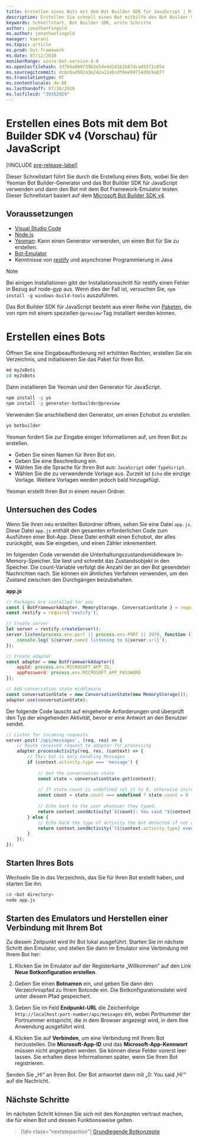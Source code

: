 ```yaml
---
title: Erstellen eines Bots mit dem Bot Builder SDK für JavaScript | Microsoft Docs
description: Erstellen Sie schnell einen Bot mithilfe des Bot Builder SDK für JavaScript.
keywords: Schnellstart, Bot Builder SDK, erste Schritte
author: jonathanfingold
ms.author: jonathanfingold
manager: kamrani
ms.topic: article
ms.prod: bot-framework
ms.date: 07/12/2018
monikerRange: azure-bot-service-4.0
ms.openlocfilehash: 337b6a0b8739b5e5de4d2d1b2b87dcad55f2c854
ms.sourcegitcommit: dcbc8ad992a3e242a11ebcdf0ee99714d919a877
ms.translationtype: HT
ms.contentlocale: de-DE
ms.lasthandoff: 07/30/2018
ms.locfileid: "39352929"
---
```

# <a name="create-a-bot-with-the-bot-builder-sdk-v4-preview-for-javascript"></a>Erstellen eines Bots mit dem Bot Builder SDK v4 (Vorschau) für JavaScript
[!INCLUDE [pre-release-label](../includes/pre-release-label.md)]

Dieser Schnellstart führt Sie durch die Erstellung eines Bots, wobei Sie den Yeoman Bot Builder-Generator und das Bot Builder SDK für JavaScript verwenden und dann den Bot mit dem Bot Framework-Emulator testen. Dieser Schnellstart basiert auf dem [Microsoft Bot Builder SDK v4](https://github.com/Microsoft/botbuilder-js).

## <a name="pre-requisites"></a>Voraussetzungen
- [Visual Studio Code](https://www.visualstudio.com/downloads)
- [Node.js](https://nodejs.org/en/)
- [Yeoman](http://yeoman.io/): Kann einen Generator verwenden, um einen Bot für Sie zu erstellen.
- [Bot-Emulator](https://github.com/Microsoft/BotFramework-Emulator)
- Kenntnisse von [restify](http://restify.com/) und asynchroner Programmierung in Java

> [!NOTE]
> Bei einigen Installationen gibt der Installationsschritt für restify einen Fehler in Bezug auf node-gyp aus.
> Wenn dies der Fall ist, versuchen Sie, `npm install -g windows-build-tools` auszuführen.


Das Bot Builder SDK für JavaScript besteht aus einer Reihe von [Paketen](https://github.com/Microsoft/botbuilder-js/tree/master/libraries), die von npm mit einem speziellen `@preview`-Tag installiert werden können.

# <a name="create-a-bot"></a>Erstellen eines Bots

Öffnen Sie eine Eingabeaufforderung mit erhöhten Rechten, erstellen Sie ein Verzeichnis, und initialisieren Sie das Paket für Ihren Bot.

```bash
md myJsBots
cd myJsBots
```

Dann installieren Sie Yeoman und den Generator für JavaScript.

```bash
npm install -g yo
npm install -g generator-botbuilder@preview
```

Verwenden Sie anschließend den Generator, um einen Echobot zu erstellen.

```bash
yo botbuilder
```

Yeoman fordert Sie zur Eingabe einiger Informationen auf, um Ihren Bot zu erstellen.
-   Geben Sie einen Namen für Ihren Bot ein.
-   Geben Sie eine Beschreibung ein.
-   Wählen Sie die Sprache für Ihren Bot aus: `JavaScript` oder `TypeScript`.
-   Wählen Sie die zu verwendende Vorlage aus. Zurzeit ist `Echo` die einzige Vorlage. Weitere Vorlagen werden jedoch bald hinzugefügt.

Yeoman erstellt Ihren Bot in einem neuen Ordner.

## <a name="explore-code"></a>Untersuchen des Codes

Wenn Sie Ihren neu erstellten Botordner öffnen, sehen Sie eine Datei `app.js`. Diese Datei `app.js` enthält den gesamten erforderlichen Code zum Ausführen einer Bot-App. Diese Datei enthält einen Echobot, der alles zurückgibt, was Sie eingeben, und einen Zähler inkrementiert. 

Im folgenden Code verwendet die Unterhaltungszustandsmiddleware In-Memory-Speicher. Sie liest und schreibt das Zustandsobjekt in den Speicher. Die count-Variable verfolgt die Anzahl der an den Bot gesendeten Nachrichten nach. Sie können ein ähnliches Verfahren verwenden, um den Zustand zwischen den Durchgängen beizubehalten. 

**app.js**
```javascript
// Packages are installed for you
const { BotFrameworkAdapter, MemoryStorage, ConversationState } = require('botbuilder');
const restify = require('restify');

// Create server
let server = restify.createServer();
server.listen(process.env.port || process.env.PORT || 3978, function () {
    console.log(`${server.name} listening to ${server.url}`);
});

// Create adapter
const adapter = new BotFrameworkAdapter({ 
    appId: process.env.MICROSOFT_APP_ID, 
    appPassword: process.env.MICROSOFT_APP_PASSWORD 
});

// Add conversation state middleware
const conversationState = new ConversationState(new MemoryStorage());
adapter.use(conversationState);
```

Der folgende Code lauscht auf eingehende Anforderungen und überprüft den Typ der eingehenden Aktivität, bevor er eine Antwort an den Benutzer sendet.

```javascript
// Listen for incoming requests 
server.post('/api/messages', (req, res) => {
    // Route received request to adapter for processing
    adapter.processActivity(req, res, (context) => {
        // This bot is only handling Messages
        if (context.activity.type === 'message') {
        
            // Get the conversation state
            const state = conversationState.get(context);
            
            // If state.count is undefined set it to 0, otherwise increment it by 1
            const count = state.count === undefined ? state.count = 0 : ++state.count;
            
            // Echo back to the user whatever they typed.
            return context.sendActivity(`${count}: You said "${context.activity.text}"`);
        } else {
            // Echo back the type of activity the bot detected if not of type message
            return context.sendActivity(`[${context.activity.type} event detected]`);
        }
    });
});
```

## <a name="start-your-bot"></a>Starten Ihres Bots

Wechseln Sie in das Verzeichnis, das Sie für Ihren Bot erstellt haben, und starten Sie ihn.

```bash
cd <bot directory>
node app.js
```

## <a name="start-the-emulator-and-connect-your-bot"></a>Starten des Emulators und Herstellen einer Verbindung mit Ihrem Bot
Zu diesem Zeitpunkt wird Ihr Bot lokal ausgeführt. Starten Sie im nächste Schritt den Emulator, und stellen Sie dann im Emulator eine Verbindung mit Ihrem Bot her:
1. Klicken Sie im Emulator auf der Registerkarte „Willkommen“ auf den Link **Neue Botkonfiguration erstellen**. 

2. Geben Sie einen **Botnamen** ein, und geben Sie dann den Verzeichnispfad zu Ihrem Botcode ein. Die Botkonfigurationsdatei wird unter diesem Pfad gespeichert.

3. Geben Sie im Feld **Endpunkt-URL** die Zeichenfolge `http://localhost:port-number/api/messages` ein, wobei *Portnummer* der Portnummer entspricht, die in dem Browser angezeigt wird, in dem Ihre Anwendung ausgeführt wird.

4. Klicken Sie auf **Verbinden**, um eine Verbindung mit Ihrem Bot herzustellen. Die **Microsoft-App-ID** und das **Microsoft-App-Kennwort** müssen nicht angegeben werden. Sie können diese Felder vorerst leer lassen. Sie erhalten diese Informationen später, wenn Sie Ihren Bot registrieren.

Senden Sie „Hi“ an Ihren Bot. Der Bot antwortet dann mit „0: You said ‚Hi‘“ auf die Nachricht.

## <a name="next-steps"></a>Nächste Schritte

Im nächsten Schritt können Sie sich mit den Konzepten vertraut machen, die für einen Bot und dessen Funktionsweise gelten.

> [!div class="nextstepaction"]
> [Grundlegende Botkonzepte](../v4sdk/bot-builder-basics.md)
